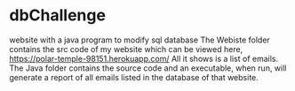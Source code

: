 # dbChallenge
website with a java program to modify sql database
The Webiste folder contains the src code of my website which can be viewed here, https://polar-temple-98151.herokuapp.com/
All it shows is a list of emails.
The Java folder contains the source code and an executable, when run, will generate a report of all emails listed in the database of that website.
